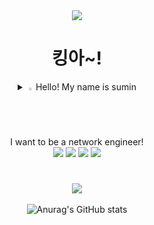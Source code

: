<div align=center>
<img src="https://capsule-render.vercel.app/api?type=shark&color=auto&height=300&section=header&text=sumini&fontSize=90" />

<h1>킹아~!</h1>

  <details>
<summary>
  <img src="https://raw.githubusercontent.com/Tarikul-Islam-Anik/Animated-Fluent-Emojis/master/Emojis/Hand%20gestures/Eyes.png" alt="Eyes" width="2%" /> Hello! My name is sumin
  <br>
  I want to be a network engineer!
</summary>
   <br>
    so I'm learning about aws, linux, python
    <br>
    Nice to meet you!
      <details>
      <summary>
        <img src="https://raw.githubusercontent.com/Tarikul-Islam-Anik/Animated-Fluent-Emojis/master/Emojis/Hand%20gestures/Eyes.png" alt="Eyes" width="2%" /> Hello! My name is sumin
        <br>
        I want to be a network engineer!
      </summary>
         <br>
          so I'm learning about aws, linux, python
          <br>
          Nice to meet you!
      </details>
</details>
<img src="https://img.shields.io/badge/python-3776AB?style=flat&logo=python&logoColor=white"/>
<img src="https://img.shields.io/badge/aws-232F3E?style=flat&logo=python&logoColor=white"/>
<img src="https://img.shields.io/badge/linux-FCC624?style=flat&logo=python&logoColor=white"/>
<img src="https://img.shields.io/badge/firebase-C8332D?style=flat&logo=firebase&logoColor=white"/>
<h1></h1>

<img src="https://github-readme-stats.vercel.app/api/top-langs/?username=gosm-7757&layout=compact"><br><br>
![Anurag's GitHub stats](https://github-readme-stats.vercel.app/api?username=gosm-7757&show_icons=true&theme=dark)
</div>
